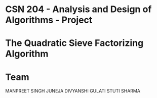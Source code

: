 # CSN 204 - Analysis and Design of Algorithms - Project
# The Quadratic Sieve Factorizing Algorithm
# Team
MANPREET SINGH JUNEJA 
DIVYANSHI GULATI
STUTI SHARMA

